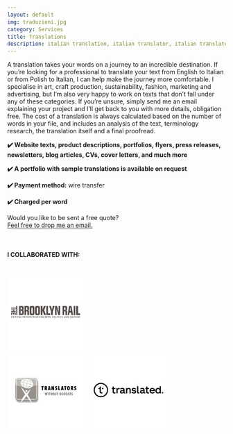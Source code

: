 ```yaml
---
layout: default
img: traduzioni.jpg
category: Services
title: Translations
description: italian translation, italian translator, italian translator in english, english italian translation, translation polish to italian
---
```

<p>
A translation takes your words on a journey to an incredible destination. If you’re looking for a professional to translate your text from English to Italian or from Polish to Italian, I can help make the journey more comfortable. I specialise in art, craft production, sustainability, fashion, marketing and advertising, but I’m also very happy to work on texts that don’t fall under any of these categories. If you’re unsure, simply send me an email explaining your project and I’ll get back to you with more details, obligation free. The cost of a translation is always calculated based on the number of words in your file, and includes an analysis of the text, terminology research, the translation itself and a final proofread.
</p>
<p>
<strong>✔️ Website texts, product descriptions, portfolios, flyers, press releases, newsletters, blog articles, CVs, cover letters, and much more</strong>
</p>
<p>
<strong>✔️ A portfolio with sample translations is available on request</strong>
</p>
<p>
<strong>✔️ Payment method:</strong> wire transfer
</p>
<p>
<strong>✔️ Charged per word</strong>
</p>
<p>
Would you like to be sent a free quote? 
<br>
<a href="#contact">Feel free to drop me an email.</a>
</p>
<br>
<h4>I COLLABORATED WITH:</h4>
<br>
<div style="float:left;margin-right:1em;"><img src="../img/BrooklynRaileng.jpg" alt="Brooklyn Rail"/>
<div style="float:left;margin-right:1em;"><img src="../img/Translatedeng.jpg" alt="Translated"/>
<div style="float:left;margin-right:1em;"><img src="../img/twblogo.jpg" alt="TWB"/>
</div>
<br>
